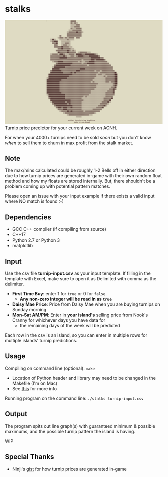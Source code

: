 # stalks
![Command line display when program starts up](turnip_splash.png)
Turnip price predictor for your current week on ACNH.

For when your 4000+ turnips need to be sold *soon* but you don't know *when* to sell them to churn in max profit from the stalk market.

## Note
The max/mins calculated could be roughly 1-2 Bells off in either direction due to how turnip prices are generated in-game with their own random float method and how my floats are stored internally. But, there shouldn't be a problem coming up with potential pattern matches.

Please open an issue with your input example if there exists a valid input where NO match is found :-)

## Dependencies
- GCC C++ compiler (if compiling from source)
- C++17
- Python 2.7 or Python 3
- matplotlib

## Input
Use the csv file **turnip-input.csv** as your input template. If filling in the template with Excel, make sure to open it as Delimited with comma as the delimiter.

- **First Time Buy**: enter 1 for `true` or 0 for `false`.
  -  **Any non-zero integer will be read in as `true`**
- **Daisy Mae Price**: Price from Daisy Mae when you are buying turnips on Sunday morning
- **Mon-Sat AM/PM**: Enter in **your island's** selling price from Nook's Cranny for whichever days you have data for 
  - the remaining days of the week will be predicted

Each row in the csv is an island, so you can enter in multiple rows for multiple islands' turnip predictions.

## Usage
Compiling on command line (optional): `make` 
- Location of Python header and library may need to be changed in the Makefile (I'm on Mac)
- See [this](https://matplotlib-cpp.readthedocs.io/en/latest/compiling.html) for more info

Running program on the command line: `./stalks turnip-input.csv`

## Output
The program spits out line graph(s) with guaranteed minimum & possible maximums, and the possible turnip pattern the island is having.

WIP

## Special Thanks
- Ninji's [gist](https://gist.github.com/Treeki/85be14d297c80c8b3c0a76375743325b) for how turnip prices are generated in-game
